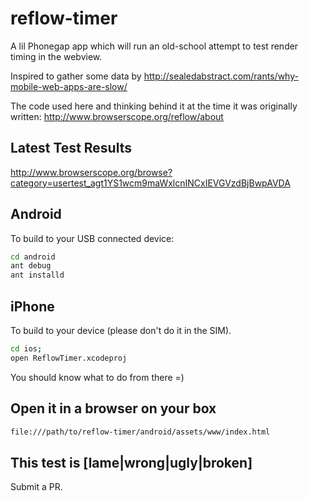reflow-timer
============

A lil Phonegap app which will run an old-school attempt to test
render timing in the webview.

Inspired to gather some data by
http://sealedabstract.com/rants/why-mobile-web-apps-are-slow/

The code used here and thinking behind it at the time it was
originally written:
http://www.browserscope.org/reflow/about


Latest Test Results
--------------------

http://www.browserscope.org/browse?category=usertest_agt1YS1wcm9maWxlcnINCxIEVGVzdBjBwpAVDA


Android
--------

To build to your USB connected device:

```bash
cd android
ant debug
ant installd
```


iPhone
-------

To build to your device (please don't do it in the SIM).

```bash
cd ios;
open ReflowTimer.xcodeproj
```

You should know what to do from there =)


Open it in a browser on your box
---------------------------------

```bash
file:///path/to/reflow-timer/android/assets/www/index.html
```


This test is [lame|wrong|ugly|broken]
-------------------------------------

Submit a PR.
